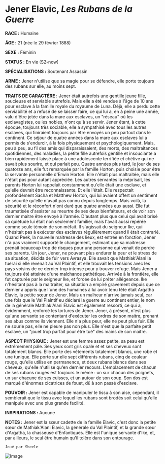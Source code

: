 # Jener Elavic, *Les Rubans de la Guerre*

**RACE :** Humaine

**ÂGE :** 21 (née le 29 février 1888)

**SEXE :** Féminin

**STATUS :** En vie (S2-now)

**SPÉCIALISATIONS :** Soutenant Assassin

**ARME :** Jener n'utilise que sa magie pour se défendre, elle porte toujours des rubans sur elle, au moins sept.

**TRAITS DE CARACTÈRE :** Jener était autrefois une gentille jeune fille, soucieuse et serviable autrefois. Mais elle a été vendue à l'âge de 10 ans pour esclave à la famille royale du royaume de Luna. Déjà, elle a perdu cette serviabilité et a refusé de se laisser faire, ce qui lui a, en à peine une année, valu d'être jetée dans la mare aux esclaves, un "réseau" où les esclavagistes, ou les nobles, n'ont qu'à se servir. Jener étant, à cette époque, toujours très sociable, elle a sympathisé avec tous les autres esclaves, qui finiraient toujours par être envoyés un peu partout dans le continent. Ce séjour de quatre années dans la mare aux esclaves lui a permis de s'endurcir, à la fois physiquement et psychologiquement. Mais, peu à peu, au fil des amis qui disparaissaient, des morts, des maltraitances quotidiennes, des maladies, la petite fille autrefois gentille et insouciante a bien rapidement laissé place à une adolescente terrifiée et chétive qui ne savait plus sourire, et qui parlait peu. Quatre années plus tard, le jour de ses quatorze ans, elle fut remarquée par la famille Horton, puis choisie pour être la servante personnelle d'Erwin Horton. Elle n'était plus maltraitée, mais elle n'était pas pour autant appréciée. Les autres servantes la méprisait, les parents Horton lui rappelait constamment qu'elle était une esclave, et qu'elle devrait être reconnaissante. Et elle l'était. Elle respectait profondément Sacha et Matthew Horton, qui lui avaient offert un sentiment de sécurité qu'elle n'avait pas connu depuis longtemps. Mais voilà, la sécurité et le réconfort n'ont duré que quatre années eux aussi. Elle fut traumatisée d'assister au meurtre de ses deux bienfaiteurs, et de voir son dernier maitre être envoyé à l'armée. D'autant plus que celui qui avait brisé sa quiétude lui était non seulement familier, mais l'avait aussi repérée comme seule témoin de son méfait. Il s'agissait du seigneur Ike, qui n'hésitait pas à exécuter des esclaves régulièrement quand il était contrarié. Quand Peek, la nouvelle maitresse des lieux, est entrée en fonction, Jener n'a pas vraiment supporté le changement, estimant que sa maitresse prenait beaucoup trop de risques pour une personne qui venait de perdre ses parents. Un jour, Jener, ne pouvant plus endurer la peur et le stress de sa situation, décida de fuir vers Avrasya. Elle savait que Mathiak'Alani la tuerai si elle revenait au Val Plaintif, et elle trouvait les tensions avec les pays voisins de ce dernier trop intense pour y trouver refuge. Mais Jener a toujours été atteinte d'une malchance pathétique. Arrivée à la frontière, elle fut capturée par le seigneur Ike, et forcée de lui prêter allégeance. Ike n'hésitant pas à la maltraiter, sa situation a empiré gravement depuis que ce dernier a appris que l'une des humaines à lui avoir tenu tête était Argatha Elavic, la petite sœur de Jener. Mais un malheur n'arrive jamais seul, car une fois que le Val Plaintif eu déclaré la guerre au continent entier, le nom de la générale Mathiak'Alani Elavic est également ressorti, ce qui a, évidemment, renforcé les tortures de Jener. Jener, à présent, n'est plus qu'une servante se contentant d'exécuter les ordres de son maitre, prenant ses abus comme ils viennent. Elle n'a plus peur, elle ne peut plus fuir. Elle ne sourie pas, elle ne pleure pas non plus. Elle n'est que la parfaite petit esclave, un "jouet trop parfait pour être tué" des mains de son maitre.

**ASPECT PHYSIQUE :** Jener est une femme assez petite, sa peau est extrêmement pâle. Ses yeux sont gris opale et et ses cheveux sont totalement blancs. Elle porte des vêtements totalement blancs, une robe et une tunique. Elle porte sur elle sept différents rubans, cinq de couleur rouge, qu'elle utilise en permanence, et deux rubans blancs dans ses cheveux, qu'elle n'utilise qu'en dernier recours. L'emplacement de chacun de ses rubans rouges est toujours le même : un sur chacun des poignets, un sur chacune de ses cuisses, et un autour de son coup. Son dos est marqué d'énormes cicatrices de fouet, dû à son passé d'esclave.

**POUVOIR :** Jener est capable de manipuler le tissu à son aise, cependant, il semblerait que le tissu avec lequel les rubans sont brodés soit celui qu'elle manipule avec une plus grande facilité. 

**INSPIRATIONS :** Aucune

**NOTES :** Jener est la sœur cadette de la famille Elavic, c'est donc la petite sœur de Mathiak'Alani Elavic, la générale du Val Plaintif, et la grande sœur d'Argatha, la chasseuse d'Enfantiques. Elle est l'unique servante d'Ike, et, par ailleurs, le seul être humain qu'il tolère dans son entourage.

`Joué par Sheele`

![Image](https://data.enyxia.fr/images/characters/enyxiazero/jener.jpg)
